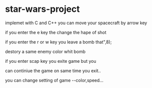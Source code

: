 # star-wars-project
implemet with C and C++
you can move your spacecraft by arrow key

if you enter the e key the change the hape of shot

if you enter the r or w key you leave a bomb that",8);

destory a same enemy color whit bomb

if you enter scap key you exite game but  you

can continiue the game on same time you exit..

you can change setting of game --color,speed... 
